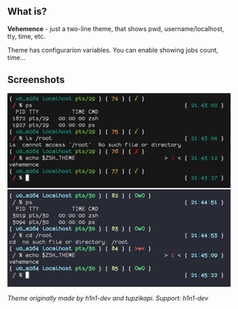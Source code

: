 What is?
-----------
**Vehemence** - just a two-line theme, that shows
pwd, username/localhost, tty, time, etc.

Theme has configurarion variables.
You can enable showing jobs count, time...

Screenshots
-----------
![](one.jpg)
![](two.jpg)

*Theme originally made by h1n1-dev and tupzikapi.*
*Support: h1n1-dev*
